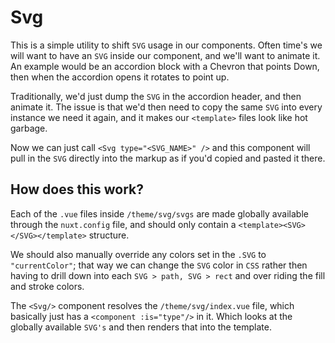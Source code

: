 # Svg

This is a simple utility to shift `SVG` usage in our components. Often time's we
will want to have an `SVG` inside our component, and we'll want to animate it.
An example would be an accordion block with a Chevron that points Down, then
when the accordion opens it rotates to point up.

Traditionally, we'd just dump the `SVG` in the accordion header, and then
animate it. The issue is that we'd then need to copy the same `SVG` into every
instance we need it again, and it makes our `<template>` files look like hot
garbage.

Now we can just call `<Svg type="<SVG_NAME>" />` and this component will pull in
the `SVG` directly into the markup as if you'd copied and pasted it there.

## How does this work?

Each of the `.vue` files inside `/theme/svg/svgs` are made globally available
through the `nuxt.config` file, and should only contain a
`<template><SVG></SVG></template>` structure.

We should also manually override any colors set in the `.SVG` to
`"currentColor"`; that way we can change the `SVG` color in `CSS` rather then
having to drill down into each `SVG > path, SVG > rect` and over riding the fill
and stroke colors.

The `<Svg/>` component resolves the `/theme/svg/index.vue` file, which basically
just has a `<component :is="type"/>` in it. Which looks at the globally
available `SVG's` and then renders that into the template.
